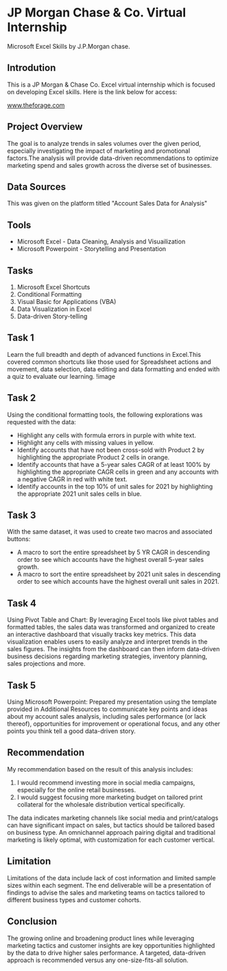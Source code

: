 # JP Morgan Chase & Co.  Virtual Internship 
Microsoft Excel Skills by J.P.Morgan chase.

## Introdution

This is a JP Morgan & Chase Co. Excel virtual internship which is focused on developing Excel skills.
Here is the link below for access:

www.theforage.com

## Project Overview
The goal is to analyze trends in sales volumes over the given period, especially investigating the impact of marketing and promotional factors.The analysis will provide data-driven recommendations to optimize marketing spend and sales growth across the diverse set of businesses.

## Data Sources

This was given on the platform titled "Account Sales Data for Analysis"

## Tools
- Microsoft Excel - Data Cleaning, Analysis and Visuailization
- Microsoft Powerpoint - Storytelling and Presentation 
## Tasks
1.  Microsoft Excel Shortcuts
2.  Conditional Formatting
3.  Visual Basic for Applications (VBA)
4.  Data Visualization in Excel
5.  Data-driven Story-telling

## Task 1
Learn the full breadth and depth of advanced functions in Excel.This covered common shortcuts like those used for Spreadsheet actions and movement, data selection, data editing and data formatting
and ended with a quiz to evaluate our learning.
!image

## Task 2
Using the conditional formatting tools, the following explorations was requested with the data:

  - Highlight any cells with formula errors in purple with white text.
  - Highlight any cells with missing values in yellow.
  - Identify accounts that have not been cross-sold with Product 2 by highlighting the appropriate Product 2 cells in orange.
  - Identify accounts that have a 5-year sales CAGR of at least 100% by highlighting the appropriate CAGR cells in green and any accounts with a negative CAGR in red with white text.
  - Identify accounts in the top 10% of unit sales for 2021 by highlighting the appropriate 2021 unit sales cells in blue.




## Task 3
With the same dataset, it  was used to create two macros and associated buttons:

  - A macro to sort the entire spreadsheet by 5 YR CAGR in descending order to see which accounts have the highest overall 5-year sales growth.
  - A macro to sort the entire spreadsheet by 2021 unit sales in descending order to see which accounts have the highest overall unit sales in 2021.

## Task 4
Using Pivot Table and Chart:
By leveraging Excel tools like pivot tables and formatted tables, the sales data was transformed and organized to create an interactive dashboard that visually tracks key metrics. 
This data visualization enables users to easily analyze and interpret trends in the sales figures. The insights from the dashboard can then inform data-driven business decisions regarding marketing strategies, inventory planning, sales projections and more.

## Task 5
Using Microsoft Powerpoint:
    Prepared my presentation using the template provided in Additional Resources to communicate key points and ideas about my account sales analysis, including sales performance (or lack thereof), opportunities for improvement or operational focus, and any other points you think tell a good data-driven story.
    
## Recommendation
 My recommendation based on the result of this analysis includes:
1. I would recommend investing more in social media campaigns, especially for the online retail businesses.
2. I would suggest focusing more marketing budget on tailored print collateral for the wholesale distribution vertical specifically.

The data indicates marketing channels like social media and print/catalogs can have significant impact on sales, but tactics should be tailored based on business type. An omnichannel approach pairing digital and traditional marketing is likely optimal, with customization for each customer vertical.
    
## Limitation
Limitations of the data include lack of cost information and limited sample sizes within each segment. The end deliverable will be a presentation of findings to advise the sales and marketing teams on tactics tailored to different business types and customer cohorts.

## Conclusion
The growing online and broadening product lines while leveraging marketing tactics and customer insights are key opportunities highlighted by the data to drive higher sales performance. A targeted, data-driven approach is recommended versus any one-size-fits-all solution.


